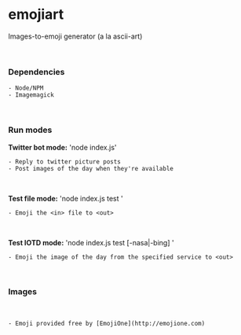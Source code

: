 emojiart
========

Images-to-emoji generator (a la ascii-art)

 

### Dependencies

~~~~~~~~~~~~~~~~~~~~~~~~~~~~~~~~~~~~~~~~~~~~~~~~~~~~~~~~~~~~~~~~~~~~~~~~~~~~~~~~
- Node/NPM
- Imagemagick
~~~~~~~~~~~~~~~~~~~~~~~~~~~~~~~~~~~~~~~~~~~~~~~~~~~~~~~~~~~~~~~~~~~~~~~~~~~~~~~~

 

### Run modes

**Twitter bot mode:** 'node index.js'

~~~~~~~~~~~~~~~~~~~~~~~~~~~~~~~~~~~~~~~~~~~~~~~~~~~~~~~~~~~~~~~~~~~~~~~~~~~~~~~~
- Reply to twitter picture posts
- Post images of the day when they're available
~~~~~~~~~~~~~~~~~~~~~~~~~~~~~~~~~~~~~~~~~~~~~~~~~~~~~~~~~~~~~~~~~~~~~~~~~~~~~~~~

 

**Test file mode:** 'node index.js test  '

~~~~~~~~~~~~~~~~~~~~~~~~~~~~~~~~~~~~~~~~~~~~~~~~~~~~~~~~~~~~~~~~~~~~~~~~~~~~~~~~
- Emoji the <in> file to <out>
~~~~~~~~~~~~~~~~~~~~~~~~~~~~~~~~~~~~~~~~~~~~~~~~~~~~~~~~~~~~~~~~~~~~~~~~~~~~~~~~

 

**Test IOTD mode:** 'node index.js test [-nasa\|-bing] '

~~~~~~~~~~~~~~~~~~~~~~~~~~~~~~~~~~~~~~~~~~~~~~~~~~~~~~~~~~~~~~~~~~~~~~~~~~~~~~~~
- Emoji the image of the day from the specified service to <out>
~~~~~~~~~~~~~~~~~~~~~~~~~~~~~~~~~~~~~~~~~~~~~~~~~~~~~~~~~~~~~~~~~~~~~~~~~~~~~~~~

 

### Images
 
~~~~~~~~~~~~~~~~~~~~~~~~~~~~~~~~~~~~~~~~~~~~~~~~~~~~~~~~~~~~~~~~~~~~~~~~~~~~~~~~
- Emoji provided free by [EmojiOne](http://emojione.com)
~~~~~~~~~~~~~~~~~~~~~~~~~~~~~~~~~~~~~~~~~~~~~~~~~~~~~~~~~~~~~~~~~~~~~~~~~~~~~~~~
